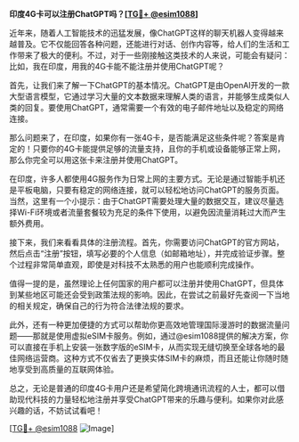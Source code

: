**印度4G卡可以注册ChatGPT吗？[[TG💪+ @esim1088](https://t.me/s/esim1088)]**

近年来，随着人工智能技术的迅猛发展，像ChatGPT这样的聊天机器人变得越来越普及。它不仅能回答各种问题，还能进行对话、创作内容等，给人们的生活和工作带来了极大的便利。不过，对于一些刚接触这类技术的人来说，可能会有疑问：比如，我在印度，用我的4G卡能不能注册并使用ChatGPT呢？

首先，让我们来了解一下ChatGPT的基本情况。ChatGPT是由OpenAI开发的一款大型语言模型，它通过学习大量的文本数据来理解人类的语言，并能够生成类似人类的回复。要使用ChatGPT，通常需要一个有效的电子邮件地址以及稳定的网络连接。

那么问题来了，在印度，如果你有一张4G卡，是否能满足这些条件呢？答案是肯定的！只要你的4G卡能提供足够的流量支持，且你的手机或设备能够正常上网，那么你完全可以用这张卡来注册并使用ChatGPT。

在印度，许多人都使用4G服务作为日常上网的主要方式。无论是通过智能手机还是平板电脑，只要有稳定的网络连接，就可以轻松地访问ChatGPT的服务页面。当然，这里有一个小提示：由于ChatGPT需要处理大量的数据交互，建议尽量选择Wi-Fi环境或者流量套餐较为充足的条件下使用，以避免因流量消耗过大而产生额外费用。

接下来，我们来看看具体的注册流程。首先，你需要访问ChatGPT的官方网站，然后点击“注册”按钮，填写必要的个人信息（如邮箱地址），并完成验证步骤。整个过程非常简单直观，即使是对科技不太熟悉的用户也能顺利完成操作。

值得一提的是，虽然理论上任何国家的用户都可以注册并使用ChatGPT，但具体到某些地区可能还会受到政策法规的影响。因此，在尝试之前最好先查阅一下当地的相关规定，确保自己的行为符合法律法规的要求。

此外，还有一种更加便捷的方式可以帮助你更高效地管理国际漫游时的数据流量问题——那就是使用虚拟eSIM卡服务。例如，通过@esim1088提供的解决方案，你可以直接在手机上安装一张数字版的eSIM卡，从而实现无缝切换至全球各地的最佳网络运营商。这种方式不仅省去了更换实体SIM卡的麻烦，而且还能让你随时随地享受到高质量的互联网体验。

总之，无论是普通的印度4G卡用户还是希望简化跨境通讯流程的人士，都可以借助现代科技的力量轻松地注册并享受ChatGPT带来的乐趣与便利。如果你对此感兴趣的话，不妨试试看吧！

[[TG💪+ @esim1088](https://t.me/s/esim1088) ![Image](https://i.postimg.cc/4NQfJmqS/Snipaste-2025-05-13-00-14-12.png)]